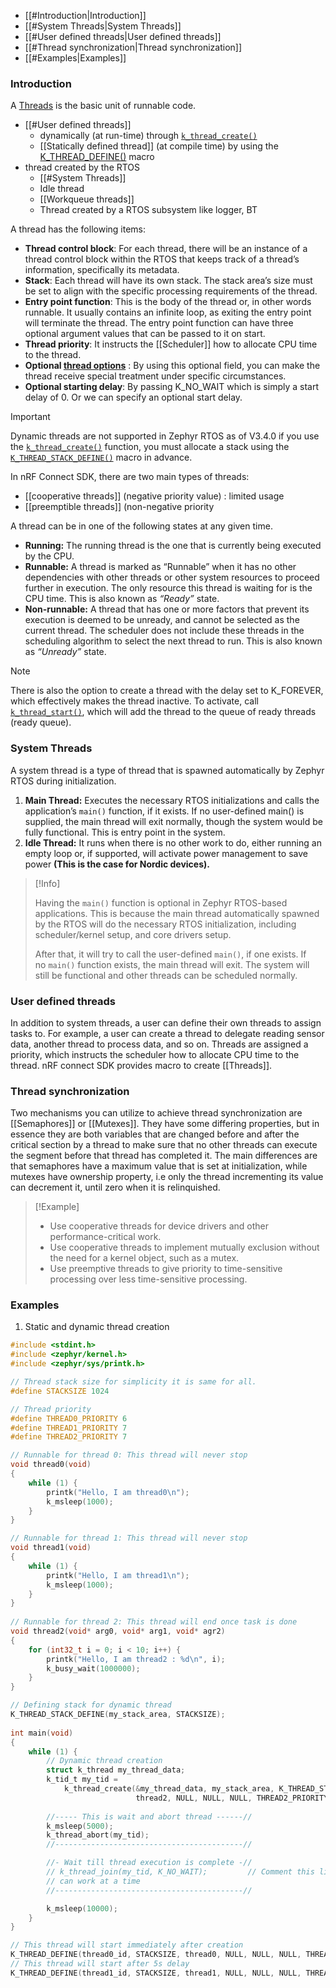 - [[#Introduction|Introduction]]
- [[#System Threads|System Threads]]
- [[#User defined threads|User defined threads]]
- [[#Thread synchronization|Thread synchronization]]
- [[#Examples|Examples]]
### Introduction
A  [Threads](https://docs.nordicsemi.com/bundle/ncs-latest/page/zephyr/kernel/services/threads/index.html) is the basic unit of runnable code. 
- [[#User defined threads]]
	- dynamically (at run-time) through [`k_thread_create()`](https://developer.nordicsemi.com/nRF_Connect_SDK/doc/latest/zephyr/kernel/services/threads/index.html#c.k_thread_create)
	- [[Statically defined thread]] (at compile time) by using the [K_THREAD_DEFINE()](https://developer.nordicsemi.com/nRF_Connect_SDK/doc/latest/zephyr/kernel/services/threads/index.html#c.K_THREAD_DEFINE) macro
- thread created by the RTOS
	- [[#System Threads]]
	- Idle thread
	- [[Workqueue threads]]
	- Thread created by a RTOS subsystem like logger, BT

A thread has the following items:
- **Thread control block**: For each thread, there will be an instance of a thread control block within the RTOS that keeps track of a thread’s information, specifically its metadata.
- **Stack**: Each thread will have its own stack. The stack area’s size must be set to align with the specific processing requirements of the thread.
- **Entry point function**: This is the body of the thread or, in other words runnable. It usually contains an infinite loop, as exiting the entry point will terminate the thread. The entry point function can have three optional argument values that can be passed to it on start.
- **Thread priority**: It instructs the [[Scheduler]] how to allocate CPU time to the thread.
- **Optional [thread options](https://developer.nordicsemi.com/nRF_Connect_SDK/doc/latest/zephyr/kernel/services/threads/index.html#thread-options)** :  By using this optional field, you can make the thread receive special treatment under specific circumstances.
- **Optional starting delay**: By passing K_NO_WAIT which is simply a start delay of 0. Or we can specify an optional start delay.

> [!Important]
> Dynamic threads are not supported in Zephyr RTOS as of V3.4.0
> if you use the [`k_thread_create()`](https://developer.nordicsemi.com/nRF_Connect_SDK/doc/latest/zephyr/kernel/services/threads/index.html#c.k_thread_create) function, you must allocate a stack using the [`K_THREAD_STACK_DEFINE()`](https://developer.nordicsemi.com/nRF_Connect_SDK/doc/latest/zephyr/kernel/services/threads/index.html#c.K_THREAD_STACK_DEFINE) macro in advance.

In nRF Connect SDK, there are two main types of threads: 
- [[cooperative threads]] (negative priority value) : limited usage
- [[preemptible threads]] (non-negative priority

A thread can be in one of the following states at any given time.
- **Running:** The running thread is the one that is currently being executed by the CPU. 
- **Runnable:** A thread is marked as “Runnable” when it has no other dependencies with other threads or other system resources to proceed further in execution. The only resource this thread is waiting for is the CPU time. This is also known as *“Ready”* state.
- **Non-runnable:** A thread that has one or more factors that prevent its execution is deemed to be unready, and cannot be selected as the current thread. The scheduler does not include these threads in the scheduling algorithm to select the next thread to run. This is also known as *“Unready”* state.

> [!Note]
> There is also the option to create a thread with the delay set to K_FOREVER, which effectively makes the thread inactive. To activate, call [`k_thread_start()`](https://developer.nordicsemi.com/nRF_Connect_SDK/doc/latest/zephyr/kernel/services/threads/index.html#c.k_thread_start), which will add the thread to the queue of ready threads (ready queue).
### System Threads
A system thread is a type of thread that is spawned automatically by Zephyr RTOS during initialization.
1. **Main Thread:** 
   Executes the necessary RTOS initializations and calls the application’s `main()` function, if it exists. If no user-defined main() is supplied, the main thread will exit normally, though the system would be fully functional.
   This is entry point in the system.
2. **Idle Thread:** It runs when there is no other work to do, either running an empty loop or, if supported, will activate power management to save power **(This is the case for Nordic devices).**
> [!Info]
> 
> Having the `main()` function is optional in Zephyr RTOS-based applications. This is because the main thread automatically spawned by the RTOS will do the necessary RTOS initialization, including scheduler/kernel setup, and core drivers setup.
> 
> After that, it will try to call the user-defined `main()`, if one exists. If no `main()` function exists, the main thread will exit. The system will still be functional and other threads can be scheduled normally.

### User defined threads
In addition to system threads, a user can define their own threads to assign tasks to. For example, a user can create a thread to delegate reading sensor data, another thread to process data, and so on. Threads are assigned a priority, which instructs the scheduler how to allocate CPU time to the thread. 
nRF connect SDK provides macro to create [[Threads]].

### Thread synchronization
Two mechanisms you can utilize to achieve thread synchronization are [[Semaphores]] or [[Mutexes]]. They have some differing properties, but in essence they are both variables that are changed before and after the critical section by a thread to make sure that no other threads can execute the segment before that thread has completed it.
The main differences are that semaphores have a maximum value that is set at initialization, while mutexes have ownership property, i.e only the thread incrementing its value can decrement it, until zero when it is relinquished.

>[!Example]
> - Use cooperative threads for device drivers and other performance-critical work.
> - Use cooperative threads to implement mutually exclusion without the need for a kernel object, such as a mutex.
> - Use preemptive threads to give priority to time-sensitive processing over less time-sensitive processing.
### Examples
1. Static and dynamic thread creation
```c
#include <stdint.h>
#include <zephyr/kernel.h>
#include <zephyr/sys/printk.h>

// Thread stack size for simplicity it is same for all.
#define STACKSIZE 1024

// Thread priority
#define THREAD0_PRIORITY 6
#define THREAD1_PRIORITY 7
#define THREAD2_PRIORITY 7

// Runnable for thread 0: This thread will never stop
void thread0(void)
{
    while (1) {
        printk("Hello, I am thread0\n");
        k_msleep(1000);
    }
}

// Runnable for thread 1: This thread will never stop
void thread1(void)
{
    while (1) {
        printk("Hello, I am thread1\n");
        k_msleep(1000);
    }
}
  
// Runnable for thread 2: This thread will end once task is done
void thread2(void* arg0, void* arg1, void* agr2)
{
    for (int32_t i = 0; i < 10; i++) {
        printk("Hello, I am thread2 : %d\n", i);
        k_busy_wait(1000000);
    }
}

// Defining stack for dynamic thread
K_THREAD_STACK_DEFINE(my_stack_area, STACKSIZE);
  
int main(void)
{
    while (1) {
        // Dynamic thread creation
        struct k_thread my_thread_data;
        k_tid_t my_tid =
            k_thread_create(&my_thread_data, my_stack_area, K_THREAD_STACK_SIZEOF(my_stack_area),
                            thread2, NULL, NULL, NULL, THREAD2_PRIORITY, 0, K_NO_WAIT);
 
        //----- This is wait and abort thread ------//
        k_msleep(5000);
        k_thread_abort(my_tid);
        //------------------------------------------//

        //- Wait till thread execution is complete -//
        // k_thread_join(my_tid, K_NO_WAIT);         // Comment this line or k_thread_abort only one
        // can work at a time
        //------------------------------------------//

        k_msleep(10000);
    }
}

// This thread will start immediately after creation
K_THREAD_DEFINE(thread0_id, STACKSIZE, thread0, NULL, NULL, NULL, THREAD0_PRIORITY, 0, 0);
// This thread will start after 5s delay
K_THREAD_DEFINE(thread1_id, STACKSIZE, thread1, NULL, NULL, NULL, THREAD1_PRIORITY, 0, 5);
```

